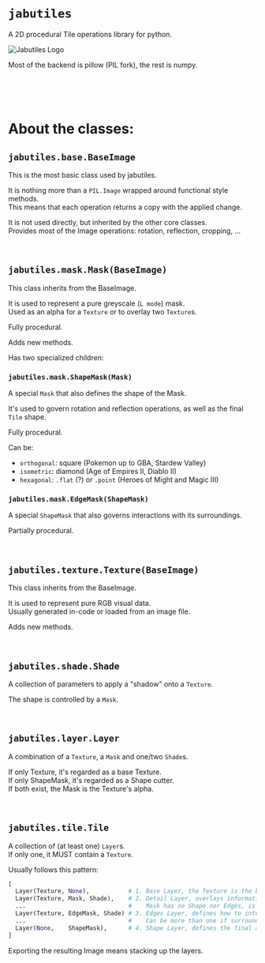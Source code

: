 # `jabutiles`
A 2D procedural Tile operations library for python.

![Jabutiles Logo](examples/logox8.png)

Most of the backend is pillow (PIL fork), the rest is numpy.

<br> <br> <br>



# About the classes:

## `jabutiles.base.BaseImage`

This is the most basic class used by jabutiles.

It is nothing more than a `PIL.Image` wrapped around functional style methods.  
This means that each operation returns a copy with the applied change.

It is not used directly, but inherited by the other core classes.  
Provides most of the Image operations: rotation, reflection, cropping, ...

<br>



## `jabutiles.mask.Mask(BaseImage)`

This class inherits from the BaseImage.

It is used to represent a pure greyscale (`L mode`) mask.  
Used as an alpha for a `Texture` or to overlay two `Texture`s.

Fully procedural.

Adds new methods.

Has two specialized children:



### `jabutiles.mask.ShapeMask(Mask)`

A special `Mask` that also defines the shape of the Mask.

It's used to govern rotation and reflection operations, as well as the final `Tile` shape.

Fully procedural.

Can be:
- `orthogonal`: square (Pokemon up to GBA, Stardew Valley)
- `isometric`: diamond (Age of Empires II, Diablo II)
- `hexagonal`: `.flat` (?) or `.point` (Heroes of Might and Magic III)



### `jabutiles.mask.EdgeMask(ShapeMask)`

A special `ShapeMask` that also governs interactions with its surroundings.

Partially procedural.

<br>



## `jabutiles.texture.Texture(BaseImage)`

This class inherits from the BaseImage.

It is used to represent pure RGB visual data.  
Usually generated in-code or loaded from an image file.

Adds new methods.

<br>



## `jabutiles.shade.Shade`

A collection of parameters to apply a "shadow" onto a `Texture`.

The shape is controlled by a `Mask`.

<br>



## `jabutiles.layer.Layer`

A combination of a `Texture`, a `Mask` and one/two `Shade`s.  

If only Texture, it's regarded as a base Texture.  
If only ShapeMask, it's regarded as a Shape cutter.  
If both exist, the Mask is the Texture's alpha.  

<br>



## `jabutiles.tile.Tile`

A collection of (at least one) `Layer`s.  
If only one, it MUST contain a `Texture`.

Usually follows this pattern:
```py
[
  Layer(Texture, None),           # 1. Base Layer, the Texture is the base
  Layer(Texture, Mask, Shade),    # 2. Detail Layer, overlays information
  ...                             #    Mask has no Shape nor Edges, is usually a pattern
  Layer(Texture, EdgeMask, Shade) # 3. Edges Layer, defines how to interact with neighbours
  ...                             #    Can be more than one if surrounded by different Textures
  Layer(None,    ShapeMask),      # 4. Shape Layer, defines the final appearance
]
```

Exporting the resulting Image means stacking up the layers.



